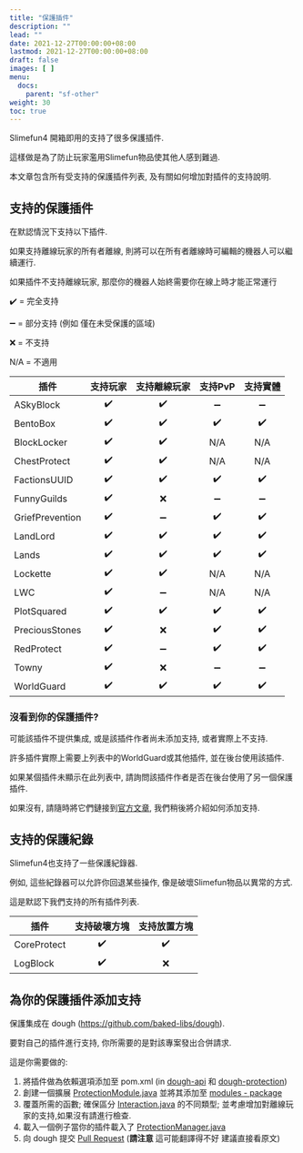 ```yaml
---
title: "保護插件"
description: ""
lead: ""
date: 2021-12-27T00:00:00+08:00
lastmod: 2021-12-27T00:00:00+08:00
draft: false
images: [ ]
menu:
  docs:
    parent: "sf-other"
weight: 30
toc: true
---
```


Slimefun4 開箱即用的支持了很多保護插件.

這樣做是為了防止玩家濫用Slimefun物品使其他人感到難過.

本文章包含所有受支持的保護插件列表, 及有關如何增加對插件的支持說明.

## 支持的保護插件

在默認情況下支持以下插件.

如果支持離線玩家的所有者離線, 則將可以在所有者離線時可編輯的機器人可以繼續運行.

如果插件不支持離線玩家, 那麼你的機器人始終需要你在線上時才能正常運行

:heavy_check_mark: = 完全支持

:heavy_minus_sign: = 部分支持 (例如 僅在未受保護的區域)

:x: = 不支持

N/A = 不適用

| 插件              |         支持玩家         |        支持離線玩家        |        支持PvP         |         支持實體         |
| --------------- |:--------------------:|:--------------------:|:--------------------:|:--------------------:|
| ASkyBlock       | :heavy_check_mark: | :heavy_check_mark: | :heavy_minus_sign: | :heavy_minus_sign: |
| BentoBox        | :heavy_check_mark: | :heavy_check_mark: | :heavy_check_mark: | :heavy_check_mark: |
| BlockLocker     | :heavy_check_mark: | :heavy_check_mark: |         N/A          |         N/A          |
| ChestProtect    | :heavy_check_mark: | :heavy_check_mark: |         N/A          |         N/A          |
| FactionsUUID    | :heavy_check_mark: | :heavy_check_mark: | :heavy_check_mark: | :heavy_check_mark: |
| FunnyGuilds     | :heavy_check_mark: |         :x:          | :heavy_minus_sign: | :heavy_minus_sign: |
| GriefPrevention | :heavy_check_mark: | :heavy_minus_sign: | :heavy_check_mark: | :heavy_check_mark: |
| LandLord        | :heavy_check_mark: | :heavy_check_mark: | :heavy_check_mark: | :heavy_check_mark: |
| Lands           | :heavy_check_mark: | :heavy_check_mark: | :heavy_check_mark: | :heavy_check_mark: |
| Lockette        | :heavy_check_mark: | :heavy_check_mark: |         N/A          |         N/A          |
| LWC             | :heavy_check_mark: | :heavy_minus_sign: |         N/A          |         N/A          |
| PlotSquared     | :heavy_check_mark: | :heavy_check_mark: | :heavy_check_mark: | :heavy_check_mark: |
| PreciousStones  | :heavy_check_mark: |         :x:          | :heavy_check_mark: | :heavy_check_mark: |
| RedProtect      | :heavy_check_mark: | :heavy_minus_sign: | :heavy_check_mark: | :heavy_check_mark: |
| Towny           | :heavy_check_mark: |         :x:          | :heavy_minus_sign: | :heavy_minus_sign: |
| WorldGuard      | :heavy_check_mark: | :heavy_check_mark: | :heavy_check_mark: | :heavy_check_mark: |

### 沒看到你的保護插件?

可能該插件不提供集成, 或是該插件作者尚未添加支持, 或者實際上不支持.

許多插件實際上需要上列表中的WorldGuard或其他插件, 並在後台使用該插件.

如果某個插件未顯示在此列表中, 請詢問該插件作者是否在後台使用了另一個保護插件.

如果沒有, 請隨時將它們鏈接到[官方文章](/docs/slimefun/protection-plugins), 我們稍後將介紹如何添加支持.

## 支持的保護紀錄

Slimefun4也支持了一些保護紀錄器.

例如, 這些紀錄器可以允許你回退某些操作, 像是破壞Slimefun物品以異常的方式.

這是默認下我們支持的所有插件列表.

| 插件          |        支持破壞方塊        |        支持放置方塊        |
| ----------- |:--------------------:|:--------------------:|
| CoreProtect | :heavy_check_mark: | :heavy_check_mark: |
| LogBlock    | :heavy_check_mark: |         :x:          |

## 為你的保護插件添加支持

保護集成在 dough (<https://github.com/baked-libs/dough>).

要對自己的插件進行支持, 你所需要的是對該專案發出合併請求.

這是你需要做的:

1. 將插件做為依賴選項添加至 pom.xml (in [dough-api](https://github.com/baked-libs/dough/blob/main/dough-protection/pom.xml) 和 [dough-protection](https://github.com/baked-libs/dough/blob/main/dough-protection/pom.xml))
2. 創建一個擴展 [ProtectionModule.java](https://github.com/baked-libs/dough/blob/main/dough-protection/src/main/java/io/github/bakedlibs/dough/protection/ProtectionModule.java) 並將其添加至 [modules - package](https://github.com/baked-libs/dough/tree/main/dough-protection/src/main/java/io/github/bakedlibs/dough/protection/modules)
3. 覆蓋所需的函數; 確保區分 [Interaction.java](https://github.com/baked-libs/dough/blob/main/dough-protection/src/main/java/io/github/bakedlibs/dough/protection/Interaction.java) 的不同類型; 並考慮增加對離線玩家的支持,如果沒有請進行檢查.
4. 載入一個例子當你的插件載入了 [ProtectionManager.java](https://github.com/baked-libs/dough/blob/main/dough-protection/src/main/java/io/github/bakedlibs/dough/protection/ProtectionManager.java)
5. 向 dough 提交 [Pull Request](https://github.com/baked-libs/dough/pulls) (**請注意** 這可能翻譯得不好 建議直接看原文)

